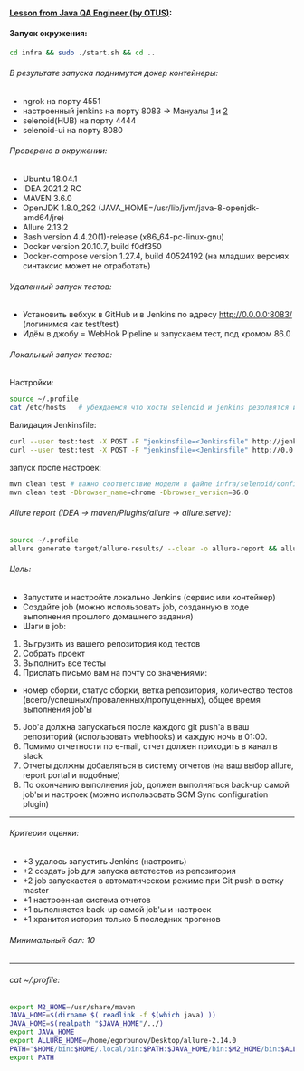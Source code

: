 #### [Lesson from Java QA Engineer (by OTUS)][link]:
#### Запуск окружения:
```bash
cd infra && sudo ./start.sh && cd ..
```
###### В результате запуска поднимутся докер контейнеры:
- ngrok на порту 4551
- настроенный jenkins на порту 8083 -> Мануалы [1][Jenkins-docker-compose] и [2][jenkinsTutorial]
- selenoid(HUB) на порту 4444
- selenoid-ui на порту 8080

###### Проверено в окружении:
- Ubuntu 18.04.1
- IDEA 2021.2 RC
- MAVEN 3.6.0
- OpenJDK 1.8.0_292 (JAVA_HOME=/usr/lib/jvm/java-8-openjdk-amd64/jre)
- Allure 2.13.2
- Bash version 4.4.20(1)-release (x86_64-pc-linux-gnu)
- Docker version 20.10.7, build f0df350 
- Docker-compose version 1.27.4, build 40524192 (на младших версиях синтаксис может не отработать)

###### Удаленный запуск тестов:
- Установить вебхук в GitHub и в Jenkins по адресу http://0.0.0.0:8083/ (логинимся как test/test)
- Идём в джобу = WebHok Pipeline и запускаем тест, под хромом 86.0

###### Локальный запуск тестов:
Настройки:
```bash
source ~/.profile
cat /etc/hosts   # убеждаемся что хосты selenoid и jenkins резолвятся и доступны
```
Валидация Jenkinsfile:
```bash
curl --user test:test -X POST -F "jenkinsfile=<Jenkinsfile" http://jenkins:8080/pipeline-model-converter/validate
curl --user test:test -X POST -F "jenkinsfile=<Jenkinsfile" http://0.0.0.0:8083/pipeline-model-converter/validate
```
запуск после настроек:
```bash
mvn clean test # важно соответствие модели в файле infra/selenoid/config/browsers.json
mvn clean test -Dbrowser_name=chrome -Dbrowser_version=86.0
```

###### Allure report (IDEA -> maven/Plugins/allure -> allure:serve):
```bash
source ~/.profile
allure generate target/allure-results/ --clean -o allure-report && allure open
```

###### Цель:
- Запустите и настройте локально Jenkins (сервис или контейнер)
- Создайте job (можно использовать job, созданную в ходе выполнения прошлого домашнего задания) 
- Шаги в job:
1) Выгрузить из вашего репозитория код тестов
2) Собрать проект
3) Выполнить все тесты
4) Прислать письмо вам на почту со значениями:
- номер сборки, статус сборки, ветка репозитория, количество тестов (всего/успешных/проваленных/пропущенных), общее время выполнения job'ы
5) Job'а должна запускаться после каждого git push'а в ваш репозиторий (использовать webhooks) и каждую ночь в 01:00. 
6) Помимо отчетности по e-mail, отчет должен приходить в канал в slack 
7) Отчеты должны добавляться в систему отчетов (на ваш выбор allure, report portal и подобные) 
8) По окончанию выполнения job, должен выполняться back-up самой job'ы и настроек (можно использовать SCM Sync configuration plugin)
---
###### Критерии оценки:
- +3 удалось запустить Jenkins (настроить) 
- +2 создать job для запуска автотестов из репозитория 
- +2 job запускается в автоматическом режиме при Git push в ветку master 
- +1 настроенная система отчетов 
- +1 выполняется back-up самой job'ы и настроек 
- +1 хранится история только 5 последних прогонов

###### Минимальный бал: 10

---
###### cat ~/.profile:
```bash
export M2_HOME=/usr/share/maven
JAVA_HOME=$(dirname $( readlink -f $(which java) ))
JAVA_HOME=$(realpath "$JAVA_HOME"/../)
export JAVA_HOME
export ALLURE_HOME=/home/egorbunov/Desktop/allure-2.14.0
PATH="$HOME/bin:$HOME/.local/bin:$PATH:$JAVA_HOME/bin:$M2_HOME/bin:$ALLURE_HOME/bin"
export PATH

```

[//]: # (These are reference links used in the body of this note and get stripped out when the markdown processor does its job. There is no need to format nicely because it shouldn't be seen. Thanks SO - http://stackoverflow.com/questions/4823468/store-comments-in-markdown-syntax)

[link]: <https://otus.ru/learning/102096/>
[Jenkins-docker-compose]: <https://adamtheautomator.com/jenkins-docker/>
[ngrok-docker-compose]: <https://github.com/shkoliar/docker-ngrok>
[jenkinsTutorial]: <https://github.com/liberstein/JenkinsImageTutorial>
